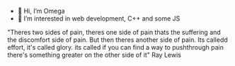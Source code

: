 - 👋 Hi, I’m Omega
- 👀 I’m interested in web development, C++ and some JS

"Theres two sides of pain, theres one side of pain thats the suffering and the discomfort side of pain. But then theres another side of pain. Its calledd effort, it's called glory. its called if you can find a way to pushthrough pain there's something greater on the other side of it" Ray Lewis 
